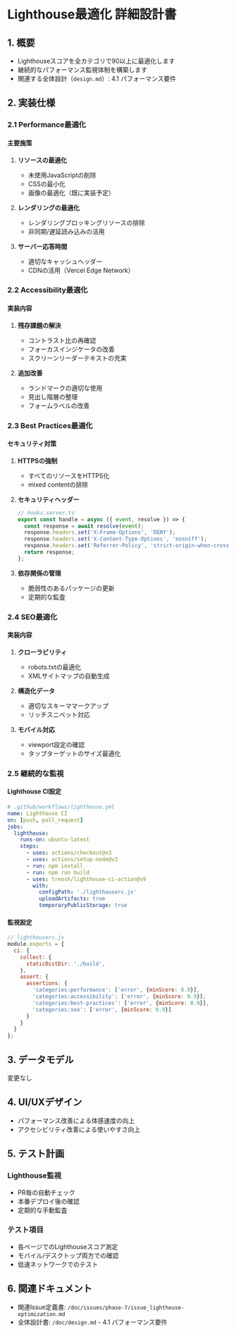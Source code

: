 # Lighthouse最適化 詳細設計書

## 1. 概要

- Lighthouseスコアを全カテゴリで90以上に最適化します
- 継続的なパフォーマンス監視体制を構築します
- 関連する全体設計（`design.md`）: 4.1 パフォーマンス要件

## 2. 実装仕様

### 2.1 Performance最適化

#### 主要施策
1. **リソースの最適化**
   - 未使用JavaScriptの削除
   - CSSの最小化
   - 画像の最適化（既に実装予定）

2. **レンダリングの最適化**
   - レンダリングブロッキングリソースの排除
   - 非同期/遅延読み込みの活用

3. **サーバー応答時間**
   - 適切なキャッシュヘッダー
   - CDNの活用（Vercel Edge Network）

### 2.2 Accessibility最適化

#### 実装内容
1. **残存課題の解決**
   - コントラスト比の再確認
   - フォーカスインジケータの改善
   - スクリーンリーダーテキストの充実

2. **追加改善**
   - ランドマークの適切な使用
   - 見出し階層の整理
   - フォームラベルの改善

### 2.3 Best Practices最適化

#### セキュリティ対策
1. **HTTPSの強制**
   - すべてのリソースをHTTPS化
   - mixed contentの排除

2. **セキュリティヘッダー**
   ```javascript
   // hooks.server.ts
   export const handle = async ({ event, resolve }) => {
     const response = await resolve(event);
     response.headers.set('X-Frame-Options', 'DENY');
     response.headers.set('X-Content-Type-Options', 'nosniff');
     response.headers.set('Referrer-Policy', 'strict-origin-when-cross-origin');
     return response;
   };
   ```

3. **依存関係の管理**
   - 脆弱性のあるパッケージの更新
   - 定期的な監査

### 2.4 SEO最適化

#### 実装内容
1. **クローラビリティ**
   - robots.txtの最適化
   - XMLサイトマップの自動生成

2. **構造化データ**
   - 適切なスキーママークアップ
   - リッチスニペット対応

3. **モバイル対応**
   - viewport設定の確認
   - タップターゲットのサイズ最適化

### 2.5 継続的な監視

#### Lighthouse CI設定
```yaml
# .github/workflows/lighthouse.yml
name: Lighthouse CI
on: [push, pull_request]
jobs:
  lighthouse:
    runs-on: ubuntu-latest
    steps:
      - uses: actions/checkout@v3
      - uses: actions/setup-node@v3
      - run: npm install
      - run: npm run build
      - uses: treosh/lighthouse-ci-action@v9
        with:
          configPath: './lighthouserc.js'
          uploadArtifacts: true
          temporaryPublicStorage: true
```

#### 監視設定
```javascript
// lighthouserc.js
module.exports = {
  ci: {
    collect: {
      staticDistDir: './build',
    },
    assert: {
      assertions: {
        'categories:performance': ['error', {minScore: 0.9}],
        'categories:accessibility': ['error', {minScore: 0.9}],
        'categories:best-practices': ['error', {minScore: 0.9}],
        'categories:seo': ['error', {minScore: 0.9}]
      }
    }
  }
};
```

## 3. データモデル

変更なし

## 4. UI/UXデザイン

- パフォーマンス改善による体感速度の向上
- アクセシビリティ改善による使いやすさ向上

## 5. テスト計画

### Lighthouse監視
- PR毎の自動チェック
- 本番デプロイ後の確認
- 定期的な手動監査

### テスト項目
- 各ページでのLighthouseスコア測定
- モバイル/デスクトップ両方での確認
- 低速ネットワークでのテスト

## 6. 関連ドキュメント

- 関連Issue定義書: `/doc/issues/phase-7/issue_lighthouse-optimization.md`
- 全体設計書: `/doc/design.md` - 4.1 パフォーマンス要件